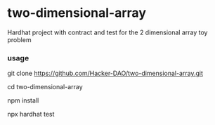 # two-dimensional-array
Hardhat project with contract and test for the 2 dimensional array toy problem

### usage

git clone https://github.com/Hacker-DAO/two-dimensional-array.git

cd two-dimensional-array

npm install

npx hardhat test
